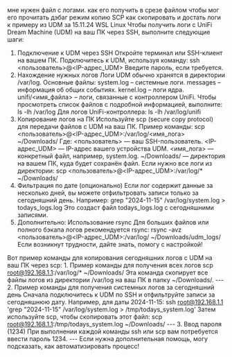 мне нужен файл с логами. как его получить в срезе файлом чтобы мог его прочитать
дэбаг режим копию SCP
как скопировать и достать логи к примеру из UDM за 15.11.24
WSL Linux
Чтобы получить логи с UniFi Dream Machine (UDM) на ваш ПК через SSH, выполните следующие шаги: 
1. Подключение к UDM через SSH Откройте терминал или SSH-клиент на вашем ПК. Подключитесь к UDM, используя команду: ssh <пользователь>@<IP-адрес_UDM> Введите пароль, если требуется.
2. Нахождение нужных логов Логи UDM обычно хранятся в директории /var/log. Основные файлы: system.log – системные логи. messages – информация об общих событиях. kernel.log – логи ядра. unifi/<имя_файла> – логи, связанные с контроллером UniFi. Чтобы просмотреть список файлов с подробной информацией, выполните: ls -lh /var/log Для логов UniFi-контроллера: ls -lh /var/log/unifi
3. Копирование логов на ПК Используйте scp (secure copy protocol) для передачи файлов с UDM на ваш ПК. Пример команды: scp <пользователь>@<IP-адрес_UDM>:/var/log/<имя_лога> ~/Downloads/ Где: <пользователь> — ваш SSH-пользователь. <IP-адрес_UDM> — IP-адрес вашего устройства UDM. <имя_лога> — конкретный файл, например, system.log. ~/Downloads/ — директория на вашем ПК, куда будет сохранён файл. Если нужно все логи из директории: scp <пользователь>@<IP-адрес_UDM>:/var/log/* ~/Downloads/ 
4. Фильтрация по дате (опционально) Если лог содержит данные за несколько дней, вы можете отфильтровать записи только за сегодняшний день. Например: grep "2024-11-15" /var/log/system.log > todays_logs.log Это создаст файл todays_logs.log с сегодняшними записями. 
5. Дополнительно: Использование rsync Для больших файлов или полного бэкапа логов рекомендуется rsync: rsync -avz <пользователь>@<IP-адрес_UDM>:/var/log/ ~/Downloads/udm_logs/ 
 Если возникнут трудности, дайте знать, помогу с настройкой!



Вот пример команды для копирования сегодняшних логов с UDM на ваш ПК через scp: 1. Пример команды для получения всех логов scp [root@192.168.1.1](https://root@192.168.1.1/):/var/log/* ~/Downloads/ Эта команда скопирует все файлы логов из директории /var/log на ваш ПК в папку ~/Downloads/. --- 
 2. Пример команды для получения системных логов за сегодняшний день Сначала подключитесь к UDM по SSH и отфильтруйте записи за сегодняшнюю дату. Например, для даты 2024-11-15: ssh [root@192.168.1.1](https://root@192.168.1.1/) 'grep "2024-11-15" /var/log/system.log > /tmp/todays_system.log' Затем используйте scp, чтобы скопировать этот файл: scp [root@192.168.1.1](https://root@192.168.1.1/):/tmp/todays_system.log ~/Downloads/ --- 
 3. Ввод пароля (1234) При выполнении каждой команды ssh или scp вам потребуется ввести пароль 1234. --- Если нужна дополнительная помощь, могу подсказать, как автоматизировать процесс!